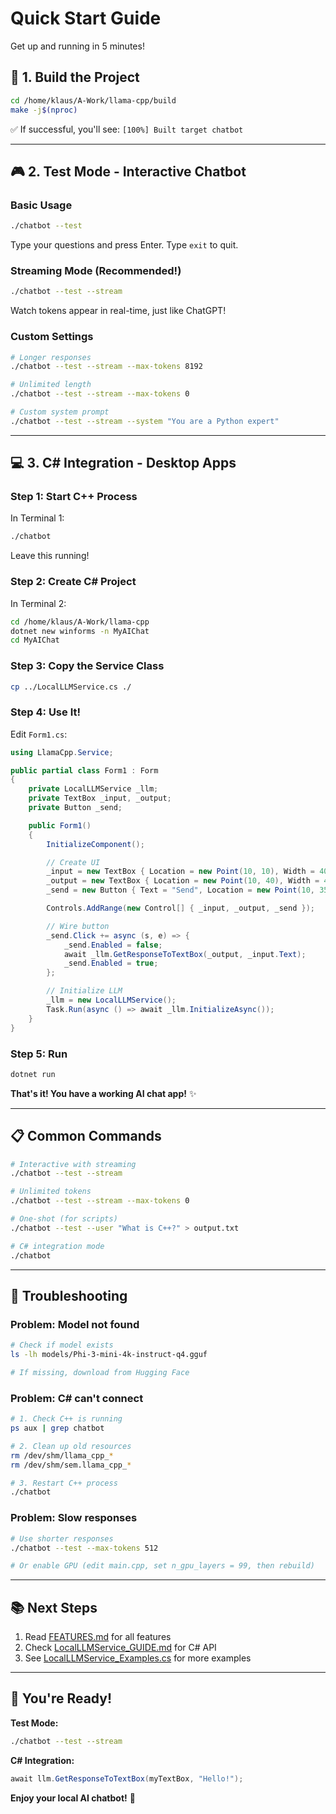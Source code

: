 # Quick Start Guide

Get up and running in 5 minutes!

## 🚀 1. Build the Project

```bash
cd /home/klaus/A-Work/llama-cpp/build
make -j$(nproc)
```

✅ If successful, you'll see: `[100%] Built target chatbot`

---

## 🎮 2. Test Mode - Interactive Chatbot

### Basic Usage

```bash
./chatbot --test
```

Type your questions and press Enter. Type `exit` to quit.

### Streaming Mode (Recommended!)

```bash
./chatbot --test --stream
```

Watch tokens appear in real-time, just like ChatGPT!

### Custom Settings

```bash
# Longer responses
./chatbot --test --stream --max-tokens 8192

# Unlimited length
./chatbot --test --stream --max-tokens 0

# Custom system prompt
./chatbot --test --stream --system "You are a Python expert"
```

---

## 💻 3. C# Integration - Desktop Apps

### Step 1: Start C++ Process

In Terminal 1:
```bash
./chatbot
```

Leave this running!

### Step 2: Create C# Project

In Terminal 2:
```bash
cd /home/klaus/A-Work/llama-cpp
dotnet new winforms -n MyAIChat
cd MyAIChat
```

### Step 3: Copy the Service Class

```bash
cp ../LocalLLMService.cs ./
```

### Step 4: Use It!

Edit `Form1.cs`:

```csharp
using LlamaCpp.Service;

public partial class Form1 : Form
{
    private LocalLLMService _llm;
    private TextBox _input, _output;
    private Button _send;

    public Form1()
    {
        InitializeComponent();

        // Create UI
        _input = new TextBox { Location = new Point(10, 10), Width = 400 };
        _output = new TextBox { Location = new Point(10, 40), Width = 400, Height = 300, Multiline = true, ReadOnly = true };
        _send = new Button { Text = "Send", Location = new Point(10, 350) };

        Controls.AddRange(new Control[] { _input, _output, _send });

        // Wire button
        _send.Click += async (s, e) => {
            _send.Enabled = false;
            await _llm.GetResponseToTextBox(_output, _input.Text);
            _send.Enabled = true;
        };

        // Initialize LLM
        _llm = new LocalLLMService();
        Task.Run(async () => await _llm.InitializeAsync());
    }
}
```

### Step 5: Run

```bash
dotnet run
```

**That's it! You have a working AI chat app!** ✨

---

## 📋 Common Commands

```bash
# Interactive with streaming
./chatbot --test --stream

# Unlimited tokens
./chatbot --test --stream --max-tokens 0

# One-shot (for scripts)
./chatbot --test --user "What is C++?" > output.txt

# C# integration mode
./chatbot
```

---

## 🐛 Troubleshooting

### Problem: Model not found

```bash
# Check if model exists
ls -lh models/Phi-3-mini-4k-instruct-q4.gguf

# If missing, download from Hugging Face
```

### Problem: C# can't connect

```bash
# 1. Check C++ is running
ps aux | grep chatbot

# 2. Clean up old resources
rm /dev/shm/llama_cpp_*
rm /dev/shm/sem.llama_cpp_*

# 3. Restart C++ process
./chatbot
```

### Problem: Slow responses

```bash
# Use shorter responses
./chatbot --test --max-tokens 512

# Or enable GPU (edit main.cpp, set n_gpu_layers = 99, then rebuild)
```

---

## 📚 Next Steps

1. Read [FEATURES.md](FEATURES.md) for all features
2. Check [LocalLLMService_GUIDE.md](LocalLLMService_GUIDE.md) for C# API
3. See [LocalLLMService_Examples.cs](LocalLLMService_Examples.cs) for more examples

---

## 🎉 You're Ready!

**Test Mode:**
```bash
./chatbot --test --stream
```

**C# Integration:**
```csharp
await llm.GetResponseToTextBox(myTextBox, "Hello!");
```

**Enjoy your local AI chatbot!** 🚀
